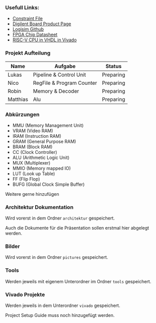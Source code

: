 ### Usefull Links:

- [Constraint File](https://github.com/Digilent/digilent-xdc/blob/master/Arty-A7-35-Master.xdc)
- [Digilent Board Product Page](https://digilent.com/reference/programmable-logic/arty-a7/start)
- [Logisim Github](https://github.com/logisim-evolution/logisim-evolution?tab=readme-ov-file#download)
- [FPGA Chip Datasheet](https://docs.amd.com/v/u/en-US/ds180_7Series_Overview)
- [RISC-V CPU in VHDL in Vivado](https://github.com/Domipheus/ArtyS7-RPU-SoC/)

### Projekt Aufteilung

| Name     | Aufgabe                   | Status    |
|----------|---------------------------|-----------|
| Lukas    | Pipeline & Control Unit   | Preparing |
| Nico     | RegFile & Program Counter | Preparing |
| Robin    | Memory & Decoder          | Preparing |
| Matthias | Alu                       | Preparing |

### Abkürzungen
- MMU (Memory Management Unit)
- VRAM (Video RAM)
- IRAM (Instruction RAM)
- GRAM (General Purpose RAM)
- BRAM (Block RAM)
- CC (Clock Controller)
- ALU (Arithmetic Logic Unit)
- MUX (Multiplexer)
- MMIO (Memory mapped IO)
- LUT (Look up Table)
- FF (Flip Flop)
- BUFG (Global Clock Simple Buffer)

Weitere gerne hinzufügen

### Architektur Dokumentation

Wird vorerst in dem Ordner `architektur` gespeichert.

Auch die Dokumente für die Präsentation sollen erstmal hier abgelegt werden.
    

### Bilder

Wird vorerst in dem Ordner `pictures` gespeichert.

### Tools

Werden jeweils mit eigenem Unterordner im Ordner `tools` gespeichert.

### Vivado Projekte 

Werden jeweils in dem Unterordner `vivado` gespeichert.

Project Setup Guide muss noch hinzugefügt werden.

    



